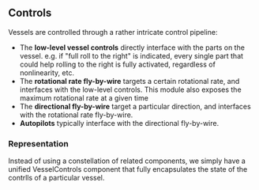 ## Controls

Vessels are controlled through a rather intricate control pipeline:

- The **low-level vessel controls** directly interface with the parts on the vessel. e.g. if "full roll to the right" is indicated, every single part that could help rolling to the right is fully activated, regardless of nonlinearity, etc. 
- The **rotational rate fly-by-wire** targets a certain rotational rate, and interfaces with the low-level controls. This module also exposes the maximum rotational rate at a given time
- The **directional fly-by-wire** target a particular direction, and interfaces with the rotational rate fly-by-wire.
- **Autopilots** typically interface with the directional fly-by-wire.

### Representation

Instead of using a constellation of related components, we simply have a unified VesselControls component that fully encapsulates the state of the contrlls of a particular vessel.